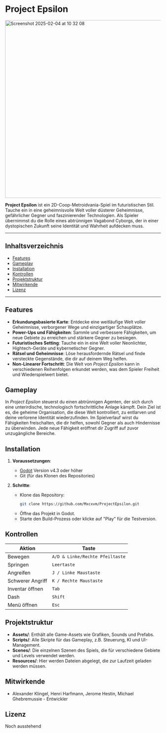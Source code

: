 # Project Epsilon

<img width="574" alt="Screenshot 2025-02-04 at 10 32 08" src="https://github.com/user-attachments/assets/871403f9-f873-434d-9a74-169701936d6c" />


**Project Epsilon** ist ein 2D-Coop-Metroidvania-Spiel im futuristischen Stil. 
Tauche ein in eine geheimnisvolle Welt voller düsterer Geheimnisse, gefährlicher Gegner und faszinierender Technologien. 
Als Spieler übernimmst du die Rolle eines abtrünnigen Vagabond Cyborgs, der in einer dystopischen Zukunft seine Identität und Wahrheit aufdecken muss.

---

## Inhaltsverzeichnis

- [Features](#features)
- [Gameplay](#gameplay)
- [Installation](#installation)
- [Kontrollen](#kontrollen)
- [Projektstruktur](#projektstruktur)
- [Mitwirkende](#mitwirkende)
- [Lizenz](#lizenz)

---

## Features

- **Erkundungsbasierte Karte**: Entdecke eine weitläufige Welt voller Geheimnisse, verborgener Wege und einzigartiger Schauplätze.
- **Power-Ups und Fähigkeiten**: Sammle und verbessere Fähigkeiten, um neue Gebiete zu erreichen und stärkere Gegner zu besiegen.
- **Futuristisches Setting**: Tauche ein in eine Welt voller Neonlichter, Hightech-Geräte und kybernetischer Gegner.
- **Rätsel und Geheimnisse**: Löse herausfordernde Rätsel und finde versteckte Gegenstände, die dir auf deinem Weg helfen.
- **Non-Linearer Fortschritt**: Die Welt von *Project Epsilon* kann in verschiedenen Reihenfolgen erkundet werden, was dem Spieler Freiheit und Wiederspielwert bietet.

## Gameplay

In *Project Epsilon* steuerst du einen abtrünnigen Agenten, der sich durch eine unterirdische, technologisch fortschrittliche Anlage kämpft. Dein Ziel ist es, die geheime Organisation, die diese Welt kontrolliert, zu entlarven und deine verlorene Identität wiederzufinden. Im Spielverlauf wirst du Fähigkeiten freischalten, die dir helfen, sowohl Gegner als auch Hindernisse zu überwinden. Jede neue Fähigkeit eröffnet dir Zugriff auf zuvor unzugängliche Bereiche.

## Installation

1. **Voraussetzungen**:
   - [Godot](https://godotengine.org/) Version v4.3 oder höher
   - Git (für das Klonen des Repositories)

2. **Schritte**:
   - Klone das Repository:
     ```bash
     git clone https://github.com/Mxcxvm/ProjectEpsilon.git
     ```
   - Öffne das Projekt in Godot.
   - Starte den Build-Prozess oder klicke auf "Play" für die Testversion.

## Kontrollen

| Aktion                 | Taste                          |
|------------------------|--------------------------------|
| Bewegen                | `A/D & Linke/Rechte Pfeiltaste`|
| Springen               | `Leertaste`                    |
| Angreifen              | `J / Linke Maustaste`          |
| Schwerer Angriff       | `K / Rechte Maustaste`         |
| Inventar öffnen        | `Tab`                          |
| Dash                   | `Shift`                        |
| Menü öffnen            | `Esc`                          |

## Projektstruktur

- **Assets/**: Enthält alle Game-Assets wie Grafiken, Sounds und Prefabs.
- **Scripts/**: Alle Skripte für das Gameplay, z.B. Steuerung, KI und UI-Management.
- **Scenes/**: Die einzelnen Szenen des Spiels, die für verschiedene Gebiete und Levels verwendet werden.
- **Resources/**: Hier werden Dateien abgelegt, die zur Laufzeit geladen werden müssen.

## Mitwirkende

- Alexander Klingel, Henri Harfmann, Jerome Hestin, Michael Ghebremussie - Entwickler

## Lizenz
Noch ausstehend
